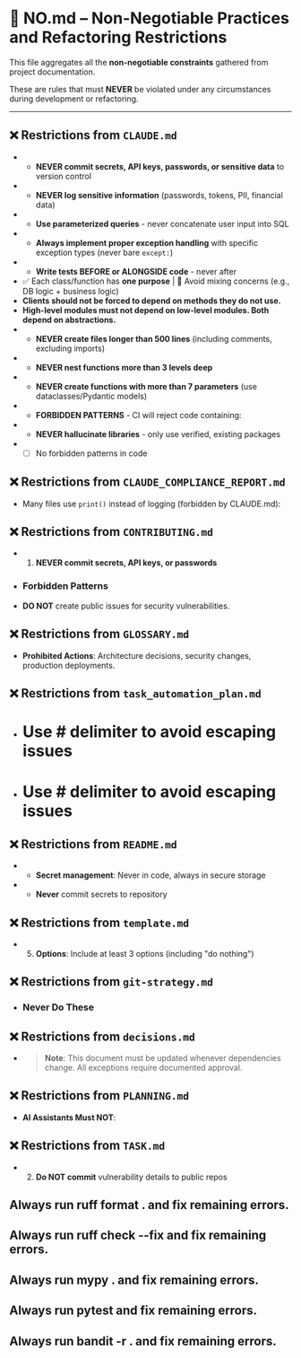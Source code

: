 # 🚫 NO.md – Non-Negotiable Practices and Refactoring Restrictions

This file aggregates all the **non-negotiable constraints** gathered from project documentation.

These are rules that must **NEVER** be violated under any circumstances during development or refactoring.

---


## ❌ Restrictions from `CLAUDE.md`

- - **NEVER commit secrets, API keys, passwords, or sensitive data** to version control
- - **NEVER log sensitive information** (passwords, tokens, PII, financial data)
- - **Use parameterized queries** - never concatenate user input into SQL
- - **Always implement proper exception handling** with specific exception types (never bare `except:`)
- - **Write tests BEFORE or ALONGSIDE code** - never after
- ✅ Each class/function has **one purpose** | 🚫 Avoid mixing concerns (e.g., DB logic + business logic)
- **Clients should not be forced to depend on methods they do not use.**
- **High-level modules must not depend on low-level modules. Both depend on abstractions.**
- - **NEVER create files longer than 500 lines** (including comments, excluding imports)
- - **NEVER nest functions more than 3 levels deep**
- - **NEVER create functions with more than 7 parameters** (use dataclasses/Pydantic models)
- - **FORBIDDEN PATTERNS** - CI will reject code containing:
- - **NEVER hallucinate libraries** - only use verified, existing packages
- - [ ] No forbidden patterns in code

## ❌ Restrictions from `CLAUDE_COMPLIANCE_REPORT.md`

- Many files use `print()` instead of logging (forbidden by CLAUDE.md):

## ❌ Restrictions from `CONTRIBUTING.md`

- 1. **NEVER commit secrets, API keys, or passwords**
- ### Forbidden Patterns
- **DO NOT** create public issues for security vulnerabilities.

## ❌ Restrictions from `GLOSSARY.md`

- **Prohibited Actions**: Architecture decisions, security changes, production deployments.

## ❌ Restrictions from `task_automation_plan.md`

- # Use # delimiter to avoid escaping issues
- # Use # delimiter to avoid escaping issues

## ❌ Restrictions from `README.md`

- - **Secret management**: Never in code, always in secure storage
- - **Never** commit secrets to repository

## ❌ Restrictions from `template.md`

- 5. **Options**: Include at least 3 options (including "do nothing")

## ❌ Restrictions from `git-strategy.md`

- ### Never Do These

## ❌ Restrictions from `decisions.md`

- > **Note**: This document must be updated whenever dependencies change. All exceptions require documented approval.

## ❌ Restrictions from `PLANNING.md`

- **AI Assistants Must NOT**:

## ❌ Restrictions from `TASK.md`

- 2. **Do NOT commit** vulnerability details to public repos

## Always run ruff format . and fix remaining errors.
## Always run ruff check --fix and fix remaining errors.
## Always run mypy . and fix remaining errors.
## Always run pytest and fix remaining errors.
## Always run bandit -r . and fix remaining errors. 
